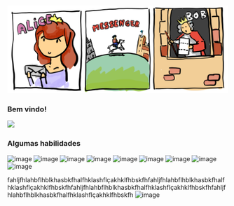 <img src="https://github.com/opallace/opallace/blob/main/alice_and_bob.png" width="100%" height="200px">

### Bem vindo!
![](https://komarev.com/ghpvc/?username=opallace)

### Algumas habilidades
![image](https://img.shields.io/badge/HTML5-E34F26?style=for-the-badge&logo=html5&logoColor=white)
![image](https://img.shields.io/badge/CSS3-1572B6?style=for-the-badge&logo=css3&logoColor=white)
![image](https://img.shields.io/badge/JavaScript-323330?style=for-the-badge&logo=javascript&logoColor=F7DF1E)
![image](https://img.shields.io/badge/C-00599C?style=for-the-badge&logo=c&logoColor=white)
![image](https://img.shields.io/badge/C%2B%2B-00599C?style=for-the-badge&logo=c%2B%2B&logoColor=white)
![image](https://img.shields.io/badge/Haskell-5D4F85?style=for-the-badge&logo=haskell&logoColor=white)
![image](https://img.shields.io/badge/Python-FFD43B?style=for-the-badge&logo=python&logoColor=blue)
![image](https://img.shields.io/badge/PHP-777BB4?style=for-the-badge&logo=php&logoColor=white)
![image](https://img.shields.io/badge/MySQL-005C84?style=for-the-badge&logo=mysql&logoColor=white)

fahljfhlahbflhblkhasbkfhalfhklashflçakhklfhbskfhfahljfhlahbflhblkhasbkfhalfhklashflçakhklfhbskfhfahljfhlahbflhblkhasbkfhalfhklashflçakhklfhbskfhfahljfhlahbflhblkhasbkfhalfhklashflçakhklfhbskfh
![image](https://github-readme-stats.vercel.app/api/top-langs/?username=opallace)


